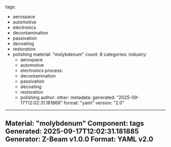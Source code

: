 tags:
  - aerospace
  - automotive
  - electronics
  - decontamination
  - passivation
  - decoating
  - restoration
  - polishing
material: "molybdenum"
count: 8
categories:
  industry:
    - aerospace
    - automotive
    - electronics
  process:
    - decontamination
    - passivation
    - decoating
    - restoration
    - polishing
  author:
  other:
metadata:
  generated: "2025-09-17T12:02:31.181868"
  format: "yaml"
  version: "2.0"

---
Material: "molybdenum"
Component: tags
Generated: 2025-09-17T12:02:31.181885
Generator: Z-Beam v1.0.0
Format: YAML v2.0
---